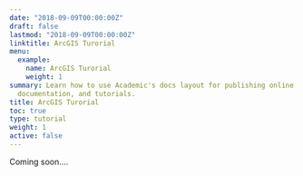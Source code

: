 ```yaml
---
date: "2018-09-09T00:00:00Z"
draft: false
lastmod: "2018-09-09T00:00:00Z"
linktitle: ArcGIS Turorial
menu:
  example:
    name: ArcGIS Turorial
    weight: 1
summary: Learn how to use Academic's docs layout for publishing online courses, software
  documentation, and tutorials.
title: ArcGIS Turorial
toc: true
type: tutorial
weight: 1
active: false
---
```


Coming soon....
